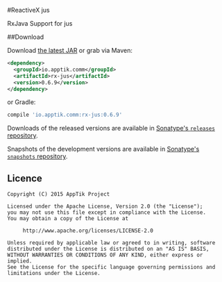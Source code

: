 #ReactiveX jus

RxJava Support for jus

##Download

Download [the latest JAR][mvn] or grab via Maven:
```xml
<dependency>
  <groupId>io.apptik.comm</groupId>
  <artifactId>rx-jus</artifactId>
  <version>0.6.9</version>
</dependency>
```
or Gradle:
```groovy
compile 'io.apptik.comm:rx-jus:0.6.9'
```

Downloads of the released versions are available in [Sonatype's `releases` repository][release].

Snapshots of the development versions are available in [Sonatype's `snapshots` repository][snap].

## Licence

    Copyright (C) 2015 AppTik Project

    Licensed under the Apache License, Version 2.0 (the "License");
    you may not use this file except in compliance with the License.
    You may obtain a copy of the License at

         http://www.apache.org/licenses/LICENSE-2.0

    Unless required by applicable law or agreed to in writing, software
    distributed under the License is distributed on an "AS IS" BASIS,
    WITHOUT WARRANTIES OR CONDITIONS OF ANY KIND, either express or implied.
    See the License for the specific language governing permissions and
    limitations under the License.

 [mvn]: https://search.maven.org/remote_content?g=io.apptik.comm&a=rx-jus&v=LATEST
 [release]: https://oss.sonatype.org/content/repositories/releases/io/apptik/comm/rx-jus
  [snap]: https://oss.sonatype.org/content/repositories/snapshots/io/apptik/comm/rx-jus
